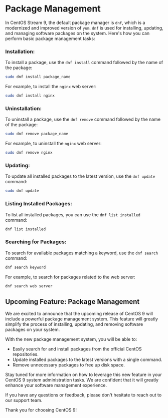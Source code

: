 # Package Management

In CentOS Stream 9, the default package manager is `dnf`, which is a modernized and improved version of `yum`. `dnf` is used for installing, updating, and managing software packages on the system. Here's how you can perform basic package management tasks:

### Installation:

To install a package, use the `dnf install` command followed by the name of the package:

```bash
sudo dnf install package_name
```

For example, to install the `nginx` web server:

```bash
sudo dnf install nginx
```

### Uninstallation:

To uninstall a package, use the `dnf remove` command followed by the name of the package:

```bash
sudo dnf remove package_name
```

For example, to uninstall the `nginx` web server:

```bash
sudo dnf remove nginx
```

### Updating:

To update all installed packages to the latest version, use the `dnf update` command:

```bash
sudo dnf update
```

### Listing Installed Packages:

To list all installed packages, you can use the `dnf list installed` command:

```bash
dnf list installed
```

### Searching for Packages:

To search for available packages matching a keyword, use the `dnf search` command:

```bash
dnf search keyword
```

For example, to search for packages related to the web server:

```bash
dnf search web server
```





## Upcoming Feature: Package Management

We are excited to announce that the upcoming release of CentOS 9 will include a powerful package management system. This feature will greatly simplify the process of installing, updating, and removing software packages on your system.

With the new package management system, you will be able to:

- Easily search for and install packages from the official CentOS repositories.
- Update installed packages to the latest versions with a single command.
- Remove unnecessary packages to free up disk space.

Stay tuned for more information on how to leverage this new feature in your CentOS 9 system administration tasks. We are confident that it will greatly enhance your software management experience.

If you have any questions or feedback, please don't hesitate to reach out to our support team.

Thank you for choosing CentOS 9!

